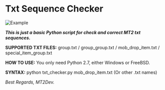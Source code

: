 # Txt Sequence Checker

![Example](https://github.com/user-attachments/assets/c17dc7e1-5be0-4091-a87e-aa6795659eb4)

***This is just a basic Python script for check and correct MT2 txt sequences.***


**SUPPORTED TXT FILES:** group.txt  /  group_group.txt  /  mob_drop_item.txt  /  special_item_group.txt

**HOW TO USE:** You only need Python 2.7, either Windows or FreeBSD.

**SYNTAX:** python txt_checker.py mob_drop_item.txt (Or other .txt names)


*Best Regards, MT2Dev.*
